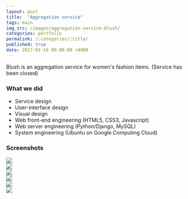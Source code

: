 ```yaml
---
layout: post
title:  "Aggregation service"
tags: main
img_src: /images/aggregation-service-blush/
categories: portfolio
permalink: /:categories/:title/
published: true
date: 2017-01-16 09:00:00 +0900
---
```

Blush is an aggregation service for women's fashion items. (Service has been closed)

### What we did

- Service design
- User-interface design
- Visual design
- Web front-end engineering (HTML5, CSS3, Javascript)
- Web server engineering (Python/Django, MySQL)
- System engineering (Ubuntu on Google Computing Cloud)

### Screenshots

<div markdown="0" class="desktop"><img src="{{ page.img_src }}home.jpg"></div>
<div markdown="0" class="tablet"><img src="{{ page.img_src }}home_tablet.jpg"></div>
<div markdown="0" class="mobile"><img src="{{ page.img_src }}home_mobile.jpg"></div>
<div markdown="0" class="desktop"><img src="{{ page.img_src }}detail.jpg"></div>
<div markdown="0" class="tablet"><img src="{{ page.img_src }}detail_tablet.jpg"></div>
<div markdown="0" class="mobile"><img src="{{ page.img_src }}detail_mobile.jpg"></div>